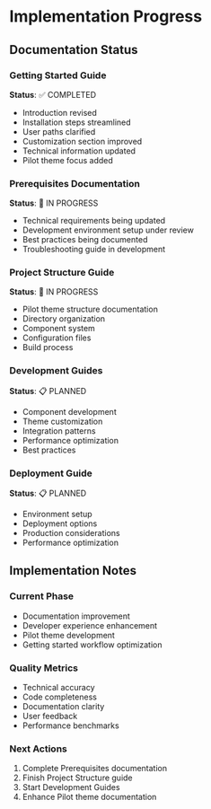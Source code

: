 # Implementation Progress

## Documentation Status

### Getting Started Guide
**Status**: ✅ COMPLETED
- Introduction revised
- Installation steps streamlined
- User paths clarified
- Customization section improved
- Technical information updated
- Pilot theme focus added

### Prerequisites Documentation
**Status**: 🔄 IN PROGRESS
- Technical requirements being updated
- Development environment setup under review
- Best practices being documented
- Troubleshooting guide in development

### Project Structure Guide
**Status**: 🔄 IN PROGRESS
- Pilot theme structure documentation
- Directory organization
- Component system
- Configuration files
- Build process

### Development Guides
**Status**: 📋 PLANNED
- Component development
- Theme customization
- Integration patterns
- Performance optimization
- Best practices

### Deployment Guide
**Status**: 📋 PLANNED
- Environment setup
- Deployment options
- Production considerations
- Performance optimization

## Implementation Notes

### Current Phase
- Documentation improvement
- Developer experience enhancement
- Pilot theme development
- Getting started workflow optimization

### Quality Metrics
- Technical accuracy
- Code completeness
- Documentation clarity
- User feedback
- Performance benchmarks

### Next Actions
1. Complete Prerequisites documentation
2. Finish Project Structure guide
3. Start Development Guides
4. Enhance Pilot theme documentation 